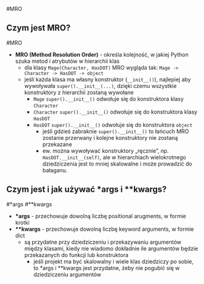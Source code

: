 #MRO
## Czym jest MRO?
#MRO
- **MRO (Method Resolution Order)** - określa kolejność, w jakiej Python szuka metod i atrybutów w hierarchii klas
	- dla klasy `Mage(Character, HasDOT)` MRO wygląda tak: `Mage -> Character -> HasDOT -> object`
	- jeśli każda klasa ma własny konstruktor (`__init__()`), najlepiej aby wywoływała `super().__init__(...)`, dzięki czemu wszystkie konstruktory z hierarchii zostaną wywołane
		- `Mage` `super().__init__()` odwołuje się do konstruktora klasy `Character`
		- `Character` `super().__init__()` odwołuje się do konstruktora klasy `HasDOT`
		- `HasDOT` `super().__init__()` odwołuje się do konstruktora `object`
			- jeśli gdzieś zabraknie `super().__init__()` to łańcuch MRO zostanie przerwany i kolejne konstruktory nie zostaną przekazane
			- ew. można wywoływać konstruktory „ręcznie”, np. `HasDOT.__init__(self)`, ale w hierarchiach wielokrotnego dziedziczenia jest to mniej skalowalne i może prowadzić do bałaganu.

## Czym jest i jak używać \*args i \*\*kwargs?
#\*args #\*\*kwargs
- **\*args** - przechowuje dowolną liczbę positional arugments, w formie krotki
- **\*\*kwargs** - przechowuje dowolną liczbę keyword arguments, w formie dict
	- są przydatne przy dziedziczeniu i przekazywaniu argumentów między klasami, kiedy nie wiadomo dokładnie ile argumentów będzie przekazanych do funkcji lub konstruktora
		- jeśli projekt ma być skalowalny i wiele klas dziedziczy po sobie, to \*args i \*\*kwargs jest przydatne, żeby nie pogubić się w dziedziczeniu argumentów